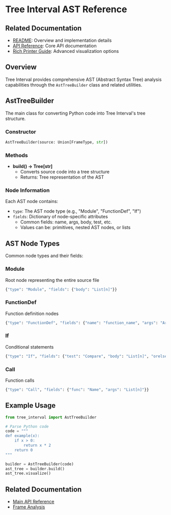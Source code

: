 
# Tree Interval AST Reference

## Related Documentation
- [README](README.md): Overview and implementation details
- [API Reference](API_REFERENCE.md): Core API documentation
- [Rich Printer Guide](RICH_PRINTER.md): Advanced visualization options

## Overview
Tree Interval provides comprehensive AST (Abstract Syntax Tree) analysis capabilities through the `AstTreeBuilder` class and related utilities.

## AstTreeBuilder
The main class for converting Python code into Tree Interval's tree structure.

### Constructor
```python
AstTreeBuilder(source: Union[FrameType, str])
```

### Methods
- **build() -> Tree[str]**
  - Converts source code into a tree structure
  - Returns: Tree representation of the AST

### Node Information
Each AST node contains:
- `type`: The AST node type (e.g., "Module", "FunctionDef", "If")
- `fields`: Dictionary of node-specific attributes
  - Common fields: name, args, body, test, etc.
  - Values can be: primitives, nested AST nodes, or lists

## AST Node Types
Common node types and their fields:

### Module
Root node representing the entire source file
```python
{"type": "Module", "fields": {"body": "List[n]"}}
```

### FunctionDef
Function definition nodes
```python
{"type": "FunctionDef", "fields": {"name": "function_name", "args": "Arguments"}}
```

### If
Conditional statements
```python
{"type": "If", "fields": {"test": "Compare", "body": "List[n]", "orelse": "List[n]"}}
```

### Call
Function calls
```python
{"type": "Call", "fields": {"func": "Name", "args": "List[n]"}}
```

## Example Usage
```python
from tree_interval import AstTreeBuilder

# Parse Python code
code = """
def example(x):
    if x > 0:
        return x * 2
    return 0
"""

builder = AstTreeBuilder(code)
ast_tree = builder.build()
ast_tree.visualize()
```

## Related Documentation
- [Main API Reference](API_REFERENCE.md)
- [Frame Analysis](FRAME_REFERENCE.md)
